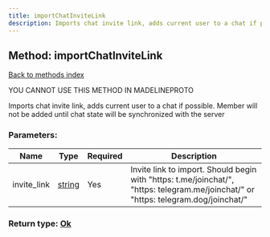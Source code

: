 ```yaml
---
title: importChatInviteLink
description: Imports chat invite link, adds current user to a chat if possible. Member will not be added until chat state will be synchronized with the server
---
```

## Method: importChatInviteLink  
[Back to methods index](index.md)


YOU CANNOT USE THIS METHOD IN MADELINEPROTO


Imports chat invite link, adds current user to a chat if possible. Member will not be added until chat state will be synchronized with the server

### Parameters:

| Name     |    Type       | Required | Description |
|----------|---------------|----------|-------------|
|invite\_link|[string](../types/string.md) | Yes|Invite link to import. Should begin with "https: t.me/joinchat/", "https: telegram.me/joinchat/" or "https: telegram.dog/joinchat/"|


### Return type: [Ok](../types/Ok.md)

